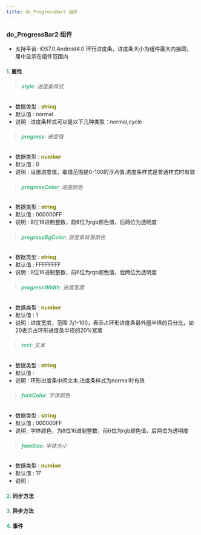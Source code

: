 ```yaml
---
title: do_ProgressBar2 组件
---
```


### do_ProgressBar2 组件

* 支持平台: iOS7.0,Android4.0
环行进度条，进度条大小为组件最大内接圆，居中显示在组件范围内

#### <font color ='#40A977'>**1.**</font> 属性

>###### <font color ='#42b983'>**style**</font>: 进度条样式

- 数据类型 : <font color ='#808000'>**string**</font>
- 默认值 : normal
- 说明 : 进度条样式可以是以下几种类型：normal,cycle

>###### <font color ='#42b983'>**progress**</font>: 进度值

- 数据类型 : <font color ='#808000'>**number**</font>
- 默认值 : 0
- 说明 : 设置进度值，取值范围是0-100的浮点值,进度条样式是普通样式时有效

>###### <font color ='#42b983'>**progressColor**</font>: 进度颜色

- 数据类型 : <font color ='#808000'>**string**</font>
- 默认值 : 000000FF
- 说明 : 8位16进制整数，前6位为rgb颜色值，后两位为透明度

>###### <font color ='#42b983'>**progressBgColor**</font>: 进度条背景颜色

- 数据类型 : <font color ='#808000'>**string**</font>
- 默认值 : FFFFFFFF
- 说明 : 8位16进制整数，前6位为rgb颜色值，后两位为透明度

>###### <font color ='#42b983'>**progressWidth**</font>: 进度宽度

- 数据类型 : <font color ='#808000'>**number**</font>
- 默认值 : 1
- 说明 : 进度宽度，范围 为1-100，表示占环形进度条最外圈半径的百分比，如20表示占环形进度条半径的20%宽度

>###### <font color ='#42b983'>**text**</font>: 文本

- 数据类型 : <font color ='#808000'>**string**</font>
- 默认值 : 
- 说明 : 环形进度条中间文本,进度条样式为normal时有效

>###### <font color ='#42b983'>**fontColor**</font>: 字体颜色

- 数据类型 : <font color ='#808000'>**string**</font>
- 默认值 : 000000FF
- 说明 : 字体颜色，为8位16进制整数，前6位为rgb颜色值，后两位为透明度

>###### <font color ='#42b983'>**fontSize**</font>: 字体大小

- 数据类型 : <font color ='#808000'>**number**</font>
- 默认值 : 17
- 说明 : 

#### <font color ='#40A977'>**2.**</font> 同步方法

#### <font color ='#40A977'>**3.**</font> 异步方法


#### <font color ='#40A977'>**4.**</font> 事件


